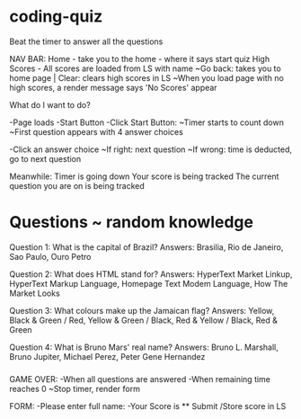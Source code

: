 # coding-quiz

Beat the timer to answer all the questions

NAV BAR:
Home - take you to the home - where it says start quiz
High Scores - All scores are loaded from LS with name
~Go back: takes you to home page | Clear: clears high scores in LS
~When you load page with no high scores, a render message says 'No Scores' appear

What do I want to do?

-Page loads
-Start Button
-Click Start Button:
~Timer starts to count down
~First question appears with 4 answer choices

-Click an answer choice
~If right: next question
~If wrong: time is deducted, go to next question

Meanwhile:
Timer is going down
Your score is being tracked
The current question you are on is being tracked

# Questions ~ random knowledge

Question 1: What is the capital of Brazil?
Answers: Brasilia, Rio de Janeiro, Sao Paulo, Ouro Petro

Question 2: What does HTML stand for?
Answers: HyperText Market Linkup, HyperText Markup Language, Homepage Text Modem Language, How The Market Looks

Question 3: What colours make up the Jamaican flag?
Answers: Yellow, Black & Green / Red, Yellow & Green / Black, Red & Yellow / Black, Red & Green

Question 4: What is Bruno Mars' real name?
Answers: Bruno L. Marshall, Bruno Jupiter, Michael Perez, Peter Gene Hernandez

###

GAME OVER:
-When all questions are answered
-When remaining time reaches 0
~Stop timer, render form

FORM:
-Please enter full name:
-Your Score is \*\*
Submit
/Store score in LS
